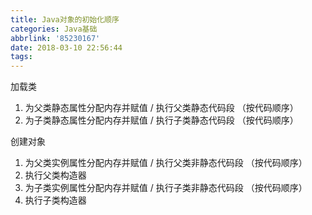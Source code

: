 ```yaml
---
title: Java对象的初始化顺序
categories: Java基础
abbrlink: '85230167'
date: 2018-03-10 22:56:44
tags:
---
```


加载类

1. 为父类静态属性分配内存并赋值 / 执行父类静态代码段 （按代码顺序）
2. 为子类静态属性分配内存并赋值 / 执行子类静态代码段 （按代码顺序）

<!-- more --> 

创建对象

1. 为父类实例属性分配内存并赋值 / 执行父类非静态代码段 （按代码顺序）
2. 执行父类构造器
3. 为子类实例属性分配内存并赋值 / 执行子类非静态代码段 （按代码顺序）
4. 执行子类构造器

 

 

 

 

 